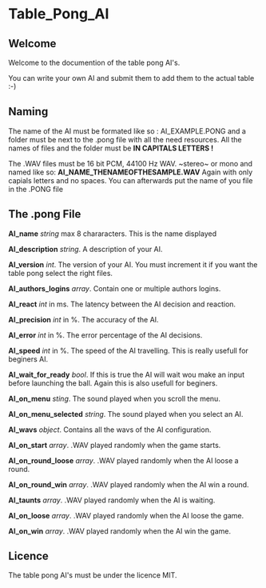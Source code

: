 # Table_Pong_AI

## Welcome
Welcome to the documention of the table pong AI's.

You can write your own AI and submit them to add them to the actual table :-)

## Naming
The name of the AI must be formated like so : AI_EXAMPLE.PONG
and a folder must be next to the .pong file with all the need resources.
All the names of files and the folder must be **IN CAPITALS LETTERS !**

The .WAV files must be 16 bit PCM, 44100 Hz WAV. ~stereo~ or mono and named like so:
**AI_NAME_THENAMEOFTHESAMPLE.WAV**
Again with only capials letters and no spaces.
You can afterwards put the name of you file in the .PONG file

## The .pong File
 **AI_name** _string_ max 8 chararacters. This is the name displayed
 
 **AI_description** _string_. A description of your AI.
 
 **AI_version** _int_. The version of your AI. You must increment it if you want the table pong select the right files.
 
 **AI_authors_logins** _array_. Contain one or multiple authors logins.
 
 **AI_react** _int_ in ms. The latency between the AI decision and reaction.
 
 **AI_precision** _int_ in %. The accuracy of the AI.
 
 **AI_error** _int_ in %. The error percentage of the AI decisions.
 
 **AI_speed** _int_ in %. The speed of the AI travelling. This is really usefull for beginers AI.
 
 **AI_wait_for_ready** _bool_. If this is true the AI will wait wou make an input before launching the ball. Again this is also usefull for beginers.
 
 **AI_on_menu** _sting_. The sound played when you scroll the menu.
 
 **AI_on_menu_selected** _string_. The sound played when you select an AI.
 
 **AI_wavs** _object_. Contains all the wavs of the AI configuration.
 
 **AI_on_start** _array_. .WAV played randomly when the game starts.
 
 **AI_on_round_loose** _array_. .WAV played randomly when the AI loose a round.
 
 **AI_on_round_win** _array_. .WAV played randomly when the AI win a round.
 
 **AI_taunts** _array_. .WAV played randomly when the AI is waiting.
 
 **AI_on_loose** _array_. .WAV played randomly when the AI loose the game.
 
 **AI_on_win** _array_. .WAV played randomly when the AI win the game.

## Licence
The table pong AI's must be under the licence MIT.
